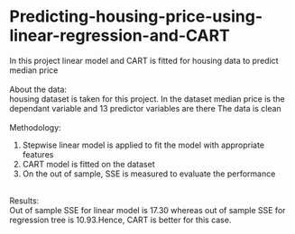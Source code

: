 # Predicting-housing-price-using-linear-regression-and-CART</br>
In this project linear model and CART is fitted for housing data to predict median price</br>
</br>
About the data:</br>
housing dataset is taken for this project. In the dataset median price is the dependant variable and 13 predictor variables are there
The data is clean</br> 
</br>
Methodology:</br>
1. Stepwise linear model is applied to fit the model with appropriate features</br>
2. CART model is fitted on the dataset </br>
3. On the out of sample, SSE is measured to evaluate the performance</br>
</br>
Results:</br>
Out of sample SSE for linear model is 17.30 whereas out of sample SSE for regression tree is 10.93.Hence, CART is better for this case.

